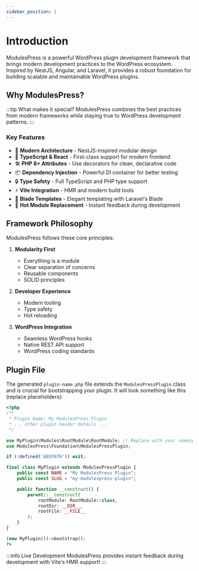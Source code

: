```yaml
---
sidebar_position: 1
---
```


# Introduction

ModulesPress is a powerful WordPress plugin development framework that brings modern development practices to the WordPress ecosystem. Inspired by NestJS, Angular, and Laravel, it provides a robust foundation for building scalable and maintainable WordPress plugins.

## Why ModulesPress?

:::tip What makes it special?
ModulesPress combines the best practices from modern frameworks while staying true to WordPress development patterns.
:::

### Key Features

- 🎯 **Modern Architecture** - NestJS-inspired modular design
- 🚀 **TypeScript & React** - First-class support for modern frontend
- 🛠️ **PHP 8+ Attributes** - Use decorators for clean, declarative code
- 📦 **Dependency Injection** - Powerful DI container for better testing
- 🔒 **Type Safety** - Full TypeScript and PHP type support
- ⚡ **Vite Integration** - HMR and modern build tools
- 🎨 **Blade Templates** - Elegant templating with Laravel's Blade
- 🔄 **Hot Module Replacement** - Instant feedback during development

## Framework Philosophy

ModulesPress follows these core principles:

1. **Modularity First**
   - Everything is a module
   - Clear separation of concerns
   - Reusable components
   - SOLID principles

2. **Developer Experience**
   - Modern tooling
   - Type safety
   - Hot reloading

3. **WordPress Integration**
   - Seamless WordPress hooks
   - Native REST API support
   - WordPress coding standards

## Plugin File

The generated `plugin-name.php` file extends the `ModulesPressPlugin` class and is crucial for bootstrapping your plugin. It will look something like this (replace placeholders):


```php title="my-modulespress-plugin.php"
<?php 
/**
 * Plugin Name: My ModulesPress Plugin
 * ... other plugin header details ...
 */

use MyPlugin\Modules\RootModule\RootModule; // Replace with your namespace
use ModulesPress\Foundation\ModulesPressPlugin;

if (!defined('ABSPATH')) exit;

final class MyPlugin extends ModulesPressPlugin {
    public const NAME = "My ModulesPress Plugin";
    public const SLUG = "my-modulespress-plugin";

    public function __construct() {
        parent::__construct(
            rootModule: RootModule::class,
            rootDir: __DIR__,
            rootFile: __FILE__
        );
    }
}

(new MyPlugin())->bootstrap();
?>
```

:::info Live Development
ModulesPress provides instant feedback during development with Vite's HMR support!
:::
